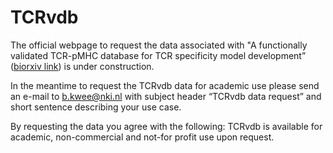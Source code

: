 # TCRvdb


The official webpage to request the data associated with "A functionally validated TCR-pMHC database for TCR specificity model development” (<a href="https://www.biorxiv.org/content/10.1101/2025.04.28.651095v2" target="_blank">biorxiv link</a>) is under construction. 

In the meantime to request the TCRvdb data for academic use please send an e-mail to b.kwee@nki.nl with subject header “TCRvdb data request” and short sentence describing your use case.

By requesting the data you agree with the following:
TCRvdb is available for academic, non-commercial and not-for profit use upon request. 
